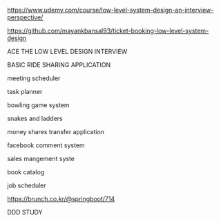 https://www.udemy.com/course/low-level-system-design-an-interview-perspective/

https://github.com/mayankbansal93/ticket-booking-low-level-system-design


ACE THE LOW LEVEL DESIGN INTERVIEW

BASIC RIDE SHARING APPLICATION

meeting scheduler

task planner

bowling game system

snakes and ladders

money shares transfer application

facebook comment system

sales mangement syste

book catalog

job scheduler


https://brunch.co.kr/@springboot/714

 
 DDD
 STUDY
